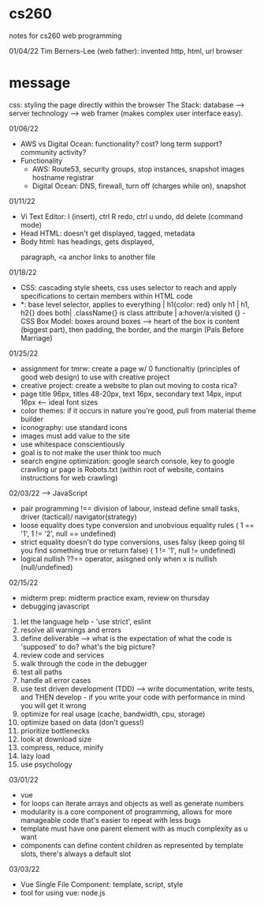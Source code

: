 # cs260
notes for cs260 web programming

01/04/22
Tim Berners-Lee (web father): invented http, html, url browser 
<html>
<head></head>
<body><h1>message</h1>
css: styling the page directly within the browser
The Stack: database —> server technology —> web framer (makes complex user interface easy). 

01/06/22
- AWS vs Digital Ocean: functionality? cost? long term support? community activity? 
- Functionality 
  - AWS: Route53, security groups, stop instances, snapshot images hostname registrar
  - Digital Ocean: DNS, firewall, turn off (charges while on), snapshot

01/11/22
  - Vi Text Editor: I (insert), ctrl R redo, ctrl u undo, dd delete (command mode)
  - Head HTML: doesn't get displayed, tagged, metadata 
  - Body html: has headings, gets displayed, <p> paragraph, <a anchor links to another file 
  
 01/18/22
 - CSS: cascading style sheets, css uses selector to reach and apply specifications to certain members within HTML code 
 - *: base level selector, applies to everything | h1{color: red} only h1 | h1, h2{} does both| .className{} is class attribute | a:hover/a:visited {}              - CSS Box Model: boxes around boxes --> heart of the box is content (biggest part), then padding, the border, and the margin (Pals Before Marriage)
  
  01/25/22
  - assignment for tmrw: create a page w/ 0 functionaltiy (principles of good web design) to use with creative project 
  - creative project: create a website to plan out moving to costa rica? 
  - page title 96px, titles 48-20px, text 16px, secondary text 14px, input 16px <-- ideal font sizes 
  - color themes: if it occurs in nature you're good, pull from material theme builder 
  - iconography: use standard icons   
  - images must add value to the site                                                 
  - use whitespace conscientiously 
  - goal is to not make the user think too much   
  - search engine optimization: google search console, key to google crawling ur page is Robots.txt (within root of website, contains instructions for web crawling)
  
  02/03/22 --> JavaScript 
  - pair programming !== division of labour, instead define small tasks, driver (tactical)/ navigator(strategy)
  - loose equality does type conversion and unobvious equality rules  ( 1 == '1', 1 != '2', null == undefined)
  - strict equality doesn't do type conversions, uses falsy (keep going til you find something true or return false) ( 1 != '1', null != undefined)
  - logical nullish ??== operator, asisgned only when x is nullish (null/undefined)         

                                                                                    
  02/15/22 
  - midterm prep: midterm practice exam, review on thursday 
  - debugging javascript 
  1. let the language help - 'use strict', eslint                                                                                  
  2. resolve all warnings and errors                                                                                  
  3. define deliverable --> what is the expectation of what the code is 'supposed' to do? what's the big picture?
  4. review code and services 
  5. walk through the code in the debugger                                                                                   
  6. test all paths                                                                                   
  7. handle all error cases 
  8. use test driven development (TDD)  --> write documentation, write tests, and THEN develop                                                                         - if you write your code with performance in mind you will get it wrong
  1. optimize for real usage (cache, bandwidth, cpu, storage)
  2. optimize based on data (don't guess!)
  3. prioritize bottlenecks 
  4. look at download size
  5. compress, reduce, minify 
  6. lazy load
  7. use psychology 
  
  03/01/22
  - vue
  - for loops can iterate arrays and objects as well as generate numbers 
  - modularity is a core component of programming, allows for more manageable code that's easier to repeat with less bugs 
  - template must have one parent element with as much complexity as u want 
  - components can define content children as represented by template slots, there's always a default slot 
  
  03/03/22
  - Vue Single File Component: template, script, style 
  - tool for using vue: node.js

